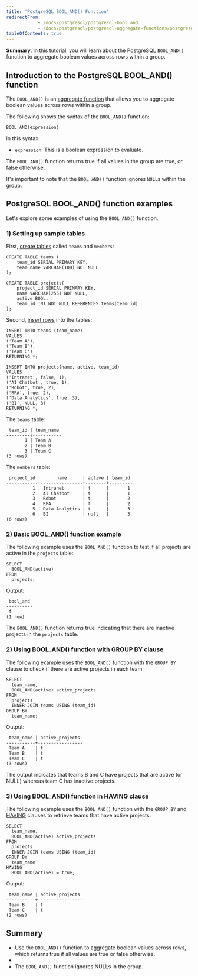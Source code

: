 ```yaml
---
title: 'PostgreSQL BOOL_AND() Function'
redirectFrom:
            - /docs/postgresql/postgresql-bool_and 
            - /docs/postgresql/postgresql-aggregate-functions/postgresql-bool_and/
tableOfContents: true
---
```



**Summary**: in this tutorial, you will learn about the PostgreSQL `BOOL_AND()` function to aggregate boolean values across rows within a group.

## Introduction to the PostgreSQL BOOL_AND() function

The `BOOL_AND()` is an [aggregate function](/docs/postgresql/postgresql-aggregate-functions) that allows you to aggregate boolean values across rows within a group.

The following shows the syntax of the `BOOL_AND()` function:

```
BOOL_AND(expression)
```

In this syntax:

- `expression`: This is a boolean expression to evaluate.

The `BOOL_AND()` function returns true if all values in the group are true, or false otherwise.

It's important to note that the `BOOL_AND()` function ignores `NULL`s within the group.

## PostgreSQL BOOL_AND() function examples

Let's explore some examples of using the `BOOL_AND()` function.

### 1) Setting up sample tables

First, [create tables](/docs/postgresql/postgresql-create-table) called `teams` and `members`:

```
CREATE TABLE teams (
    team_id SERIAL PRIMARY KEY,
    team_name VARCHAR(100) NOT NULL
);

CREATE TABLE projects(
    project_id SERIAL PRIMARY KEY,
    name VARCHAR(255) NOT NULL,
    active BOOL,
    team_id INT NOT NULL REFERENCES teams(team_id)
);
```

Second, [insert rows](/docs/postgresql/postgresql-insert-multiple-rows) into the tables:

```
INSERT INTO teams (team_name)
VALUES
('Team A'),
('Team B'),
('Team C')
RETURNING *;

INSERT INTO projects(name, active, team_id)
VALUES
('Intranet', false, 1),
('AI Chatbot', true, 1),
('Robot', true, 2),
('RPA', true, 2),
('Data Analytics', true, 3),
('BI', NULL, 3)
RETURNING *;
```

The `teams` table:

```
 team_id | team_name
---------+-----------
       1 | Team A
       2 | Team B
       3 | Team C
(3 rows)
```

The `members` table:

```
 project_id |      name      | active | team_id
------------+----------------+--------+---------
          1 | Intranet       | f      |       1
          2 | AI Chatbot     | t      |       1
          3 | Robot          | t      |       2
          4 | RPA            | t      |       2
          5 | Data Analytics | t      |       3
          6 | BI             | null   |       3
(6 rows)
```

### 2) Basic BOOL_AND() function example

The following example uses the `BOOL_AND()` function to test if all projects are active in the `projects` table:

```
SELECT
  BOOL_AND(active)
FROM
  projects;
```

Output:

```
 bool_and
----------
 f
(1 row)
```

The `BOOL_AND()` function returns true indicating that there are inactive projects in the `projects` table.

### 2) Using BOOL_AND() function with GROUP BY clause

The following example uses the `BOOL_AND()` function with the `GROUP BY` clause to check if there are active projects in each team:

```
SELECT
  team_name,
  BOOL_AND(active) active_projects
FROM
  projects
  INNER JOIN teams USING (team_id)
GROUP BY
  team_name;
```

Output:

```
 team_name | active_projects
-----------+-----------------
 Team A    | f
 Team B    | t
 Team C    | t
(3 rows)
```

The output indicates that teams B and C have projects that are active (or NULL) whereas team C has inactive projects.

### 3) Using BOOL_AND() function in HAVING clause

The following example uses the `BOOL_AND()` function with the `GROUP BY` and [HAVING](/docs/postgresql/postgresql-having) clauses to retrieve teams that have active projects:

```
SELECT
  team_name,
  BOOL_AND(active) active_projects
FROM
  projects
  INNER JOIN teams USING (team_id)
GROUP BY
  team_name
HAVING
  BOOL_AND(active) = true;
```

Output:

```
 team_name | active_projects
-----------+-----------------
 Team B    | t
 Team C    | t
(2 rows)
```

## Summary

- Use the `BOOL_AND()` function to aggregate boolean values across rows, which returns true if all values are true or false otherwise.
-
- The `BOOL_AND()` function ignores NULLs in the group.
